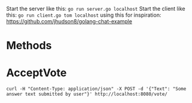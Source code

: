 Start the server like this: `go run server.go localhost`
Start the client like this: `go run client.go tom localhost`
using this for inspiration: https://github.com/jhudson8/golang-chat-example

Methods
===
AcceptVote
=====
 `curl -H "Content-Type: application/json" -X POST -d '{"Text": "Some answer text submitted by user"}' http://localhost:8080/vote/`
